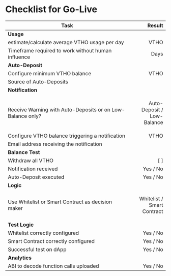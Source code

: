 # Checklist for Go-Live

| Task                                                       |                               Result |
| ---------------------------------------------------------- | -----------------------------------: |
| **Usage**                                                  |                                      |
| estimate/calculate average VTHO usage per day              |                                 VTHO |
| Timeframe required to work without human influence         |                                 Days |
| **Auto-Deposit**                                           |                                      |
| Configure minimum VTHO balance                             |                                 VTHO |
| Source of Auto-Deposits                                    |                                      |
| **Notification**                                           |                                      |
| Receive Warning with Auto-Deposits or on Low-Balance only? | <p>Auto-Deposit /<br>Low-Balance</p> |
| Configure VTHO balance triggering a notification           |                                 VTHO |
| Email address receiving the notification                   |                                      |
| **Balance Test**                                           |                                      |
| Withdraw all VTHO                                          |                              \[    ] |
| Notification received                                      |                             Yes / No |
| Auto-Deposit executed                                      |                             Yes / No |
| **Logic**                                                  |                                      |
| Use Whitelist or Smart Contract as decision maker          | <p>Whitelist /<br>Smart Contract</p> |
| **Test Logic**                                             |                                      |
| Whitelist correctly configured                             |                             Yes / No |
| Smart Contract correctly configured                        |                             Yes / No |
| Successful test on dApp                                    |                             Yes / No |
| **Analytics**                                              |                                      |
| ABI to decode function calls uploaded                      |                             Yes / No |

